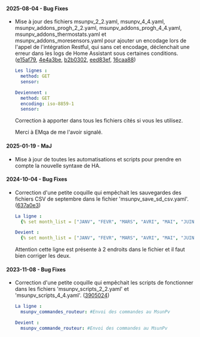 #### 2025-08-04 - Bug Fixes
* Mise à jour des fichiers msunpv_2_2.yaml, msunpv_4_4.yaml, msunpv_addons_progh_2_2.yaml, msunpv_addons_progh_4_4.yaml, msunpv_addons_thermostats.yaml et msunpv_addons_moresensors.yaml pour ajouter un encodage lors de l'appel de l'intégration Restful, qui sans cet encodage, déclenchait une erreur dans les logs de Home Assistant sous certaines conditions. ([e15af79](https://github.com/tochy83/MsunPv_to_HA/commit/e15af798bf9c4f8d19aa5a69bc17ed9a873c9cad), [4e4a3be](https://github.com/tochy83/MsunPv_to_HA/commit/4e4a3bedbca51194ec0af0bb969c47fbd184894c), [b2b0302](https://github.com/tochy83/MsunPv_to_HA/commit/b2b03029e23fa05d8e15a125b68f0a670a1438e3), [eed83ef](https://github.com/tochy83/MsunPv_to_HA/commit/eed83ef0519a95962c47ccff0c0d34b9e127e84b), [16caa88](https://github.com/tochy83/MsunPv_to_HA/commit/16caa885a6af704c8652f85c015c3b20a57841ad))
  ```yml
  Les lignes :
    method: GET
    sensor:
  
  Deviennent :
    method: GET
    encoding: iso-8859-1
    sensor:
  ```
  Correction à apporter dans tous les fichiers cités si vous les utilisez.
  
  Merci à EMqa de me l'avoir signalé.

#### 2025-01-19 - MaJ
* Mise à jour de toutes les automatisations et scripts pour prendre en compte la nouvelle syntaxe de HA.

#### 2024-10-04 - Bug Fixes
* Correction d'une petite coquille qui empêchait les sauvegardes des fichiers CSV de septembre dans le fichier 'msunpv_save_sd_csv.yaml'. ([637a0e3](https://github.com/tochy83/MsunPv_to_HA/commit/637a0e3953eb1c184afbf797d3ab185edb5dead8))
  ```yml
  La ligne :
    {% set month_list = ["JANV", "FEVR", "MARS", "AVRI", "MAI", "JUIN", "JUIL", "AOUT", "SETP", "OCTO", "NOVE", "DECE"] %}
  
  Devient :
    {% set month_list = ["JANV", "FEVR", "MARS", "AVRI", "MAI", "JUIN", "JUIL", "AOUT", "SEPT", "OCTO", "NOVE", "DECE"] %}
  ```
  Attention cette ligne est présente à 2 endroits dans le fichier et il faut bien corriger les deux.

#### 2023-11-08 - Bug Fixes
* Correction d'une petite coquille qui empêchait les scripts de fonctionner dans les fichiers 'msunpv_scripts_2_2.yaml' et 'msunpv_scripts_4_4.yaml'. ([3905024](https://github.com/tochy83/MsunPv_to_HA/commit/3905024966374c015111fc06c1692965957da1d9))
  ```yml
  La ligne :
    msunpv_commandes_routeur: #Envoi des commandes au MsunPv
  
  Devient :
    msunpv_commande_routeur: #Envoi des commandes au MsunPv
  ```
